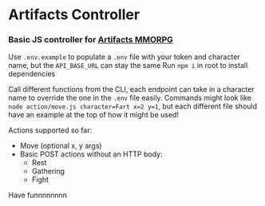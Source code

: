 # Artifacts Controller
### Basic JS controller for [Artifacts MMORPG](https://www.artifactsmmo.com/)

Use `.env.example` to populate a `.env` file with your token and character name, but the `API_BASE_URL` can stay the same
Run `npm i` in root to install dependencies

Call different functions from the CLI, each endpoint can take in a character name to override the one in the `.env` file easily.
Commands might look like `node action/move.js character=Fart x=2 y=1`, but each different file should have an example at the top of how it might be used! 

Actions supported so far:
- Move (optional x, y args)
- Basic POST actions without an HTTP body:
  - Rest
  - Gathering
  - Fight

Have funnnnnnnn 
